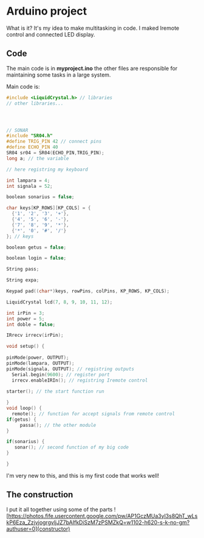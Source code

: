 # Arduino project
What is it? It's my idea to make multitasking in code. I maked Iremote control and connected LED display.

## Code
The main code is in **myproject.ino** the other files are responsible for maintaining some tasks in a large system. 

Main code is:

```c++
#include <LiquidCrystal.h> // libraries
// other libraries...




// SONAR
#include "SR04.h"
#define TRIG_PIN 42 // connect pins
#define ECHO_PIN 40
SR04 sr04 = SR04(ECHO_PIN,TRIG_PIN);
long a; // the variable

// here registring my keyboard

int lampara = 4;
int signala = 52;

boolean sonarius = false;

char keys[KP_ROWS][KP_COLS] = {
  {'1', '2', '3', '+'},
  {'4', '5', '6', '-'},
  {'7', '8', '9', '*'},
  {'*', '0', '#', '/'}
}; // keys

boolean getus = false;

boolean login = false;

String pass;

String expa;

Keypad pad((char*)keys, rowPins, colPins, KP_ROWS, KP_COLS);

LiquidCrystal lcd(7, 8, 9, 10, 11, 12);

int irPin = 3;
int power = 5;
int doble = false;

IRrecv irrecv(irPin);

void setup() {
  
pinMode(power, OUTPUT);
pinMode(lampara, OUTPUT);
pinMode(signala, OUTPUT); // registring outputs
  Serial.begin(9600); // register port
  irrecv.enableIRIn(); // registring Iremote control
  
starter(); // the start function run

}
void loop() {
  remote(); // function for accept signals from remote control
if(getus) {
     passa(); // the other module
}

if(sonarius) {
   sonar(); // second function of my big code
}

}
```

I'm very new to this, and this is my first code that works well!

## The construction

I put it all together using some of the parts
![https://photos.fife.usercontent.google.com/pw/AP1GczMUa3yl3s8QhT_wLskP6Eza_ZzjvjogrgvljJZ7bAIfkDiSzM7zPSMZkQ=w1102-h620-s-k-no-gm?authuser=0](constructor)
